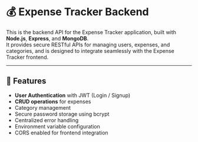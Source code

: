# 💰 Expense Tracker Backend

This is the backend API for the Expense Tracker application, built with **Node.js**, **Express**, and **MongoDB**.  
It provides secure RESTful APIs for managing users, expenses, and categories, and is designed to integrate seamlessly with the Expense Tracker frontend.

---

## 🚀 Features
- **User Authentication** with JWT (Login / Signup)
- **CRUD operations** for expenses
- Category management
- Secure password storage using bcrypt
- Centralized error handling
- Environment variable configuration
- CORS enabled for frontend integration

